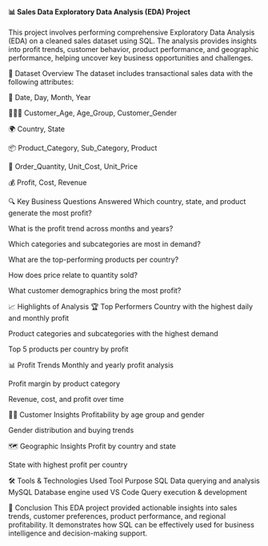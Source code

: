 #### 📊 Sales Data Exploratory Data Analysis (EDA) Project
This project involves performing comprehensive Exploratory Data Analysis (EDA) on a cleaned sales dataset using SQL. The analysis provides insights into profit trends, customer behavior, product performance, and geographic performance, helping uncover key business opportunities and challenges.

📂 Dataset Overview
The dataset includes transactional sales data with the following attributes:

📅 Date, Day, Month, Year

🧑‍🤝‍🧑 Customer_Age, Age_Group, Customer_Gender

🌍 Country, State

📦 Product_Category, Sub_Category, Product

🔢 Order_Quantity, Unit_Cost, Unit_Price

💰 Profit, Cost, Revenue

🔍 Key Business Questions Answered
Which country, state, and product generate the most profit?

What is the profit trend across months and years?

Which categories and subcategories are most in demand?

What are the top-performing products per country?

How does price relate to quantity sold?

What customer demographics bring the most profit?

📈 Highlights of Analysis
🏆 Top Performers
Country with the highest daily and monthly profit

Product categories and subcategories with the highest demand

Top 5 products per country by profit

📊 Profit Trends
Monthly and yearly profit analysis

Profit margin by product category

Revenue, cost, and profit over time

🧍‍♂️ Customer Insights
Profitability by age group and gender

Gender distribution and buying trends

🗺️ Geographic Insights
Profit by country and state

State with highest profit per country

🛠️ Tools & Technologies Used
Tool	        Purpose
SQL    	      Data querying and analysis
MySQL        	Database engine used
VS Code      	Query execution & development

📌 Conclusion
This EDA project provided actionable insights into sales trends, customer preferences, product performance, 
and regional profitability. It demonstrates how SQL can be effectively used for business intelligence and decision-making support.
